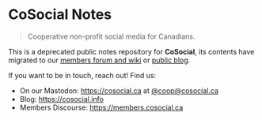 # CoSocial Notes

>  Cooperative non-profit social media for Canadians. 

This is a deprecated public notes repository for **CoSocial**, its contents have migrated to our [members forum and wiki](https://members.cosocial.ca) or [public blog](https://cosocial.info).

If you want to be in touch, reach out! Find us:
- On our Mastodon: https://cosocial.ca at [@coop@cosocial.ca](https://cosocial.ca/@coop)
- Blog: https://cosocial.info
- Members Discourse: https://members.cosocial.ca

